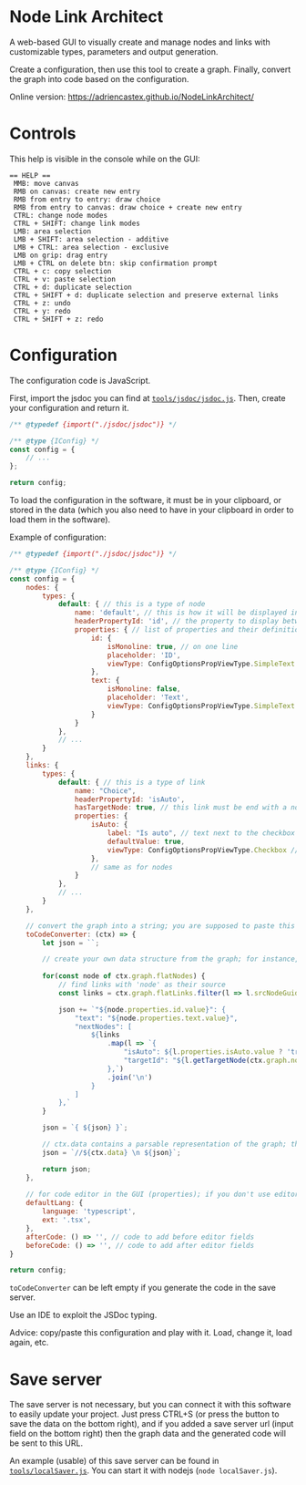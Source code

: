 # Node Link Architect

A web-based GUI to visually create and manage nodes and links with customizable types, parameters and output generation.

Create a configuration, then use this tool to create a graph. Finally, convert the graph into code based on the configuration.

Online version: https://adriencastex.github.io/NodeLinkArchitect/

# Controls

This help is visible in the console while on the GUI:
```
== HELP ==
 MMB: move canvas
 RMB on canvas: create new entry
 RMB from entry to entry: draw choice
 RMB from entry to canvas: draw choice + create new entry
 CTRL: change node modes
 CTRL + SHIFT: change link modes
 LMB: area selection
 LMB + SHIFT: area selection - additive
 LMB + CTRL: area selection - exclusive
 LMB on grip: drag entry
 LMB + CTRL on delete btn: skip confirmation prompt
 CTRL + c: copy selection
 CTRL + v: paste selection
 CTRL + d: duplicate selection
 CTRL + SHIFT + d: duplicate selection and preserve external links
 CTRL + z: undo
 CTRL + y: redo
 CTRL + SHIFT + z: redo
```

# Configuration

The configuration code is JavaScript.

First, import the jsdoc you can find at [`tools/jsdoc/jsdoc.js`](tools/jsdoc/jsdoc.js). Then, create your configuration and return it.
```javascript
/** @typedef {import("./jsdoc/jsdoc")} */

/** @type {IConfig} */
const config = {
    // ...
};

return config;
```

To load the configuration in the software, it must be in your clipboard, or stored in the data (which you also need to have in your clipboard in order to load them in the software).

Example of configuration:
```javascript
/** @typedef {import("./jsdoc/jsdoc")} */

/** @type {IConfig} */
const config = {
	nodes: {
		types: {
			default: { // this is a type of node
				name: 'default', // this is how it will be displayed in the GUI
				headerPropertyId: 'id', // the property to display between the grab area and the delete btn
				properties: { // list of properties and their definition
					id: {
						isMonoline: true, // on one line
						placeholder: 'ID',
						viewType: ConfigOptionsPropViewType.SimpleText // text field (value = string)
					},
					text: {
						isMonoline: false,
						placeholder: 'Text',
						viewType: ConfigOptionsPropViewType.SimpleText
					}
				}
			},
            // ...
		}
	},
    links: {
        types: {
            default: { // this is a type of link
                name: "Choice",
                headerPropertyId: 'isAuto',
                hasTargetNode: true, // this link must be end with a node (false = floating)
                properties: {
                    isAuto: {
                        label: "Is auto", // text next to the checkbox
                        defaultValue: true,
                        viewType: ConfigOptionsPropViewType.Checkbox // checkbox (value = boolean)
                    },
                    // same as for nodes
                }
            },
            // ...
        }
    },

    // convert the graph into a string; you are supposed to paste this string into your code, for integration in your engine, whatever it is (but you do whatever you want)
	toCodeConverter: (ctx) => {
        let json = ``;

        // create your own data structure from the graph; for instance, here, we create JSON
        
        for(const node of ctx.graph.flatNodes) {
            // find links with 'node' as their source
            const links = ctx.graph.flatLinks.filter(l => l.srcNodeGuid === node.guid);

            json += `"${node.properties.id.value}": {
                "text": "${node.properties.text.value}",
                "nextNodes": [
                    ${links
                        .map(l => `{
                            "isAuto": ${l.properties.isAuto.value ? 'true' : 'false'},
                            "targetId": "${l.getTargetNode(ctx.graph.nodes).properties.id.value}"
                        },`)
                        .join('\n')
                    }
                ]
            },`
        }

        json = `{ ${json} }`;

        // ctx.data contains a parsable representation of the graph; the software need it to load the data, so we add ctx.data with comments; this way, we will be able to just copy the content of the file, and when loaded in the software, this part will be extracted (it's just easier and more maintenable to have the 'generated code' and the 'parsable data' in the same file)
        json = `//${ctx.data} \n ${json}`;

        return json;
    },
    
    // for code editor in the GUI (properties); if you don't use editor properties, then this is not used
	defaultLang: {
        language: 'typescript',
        ext: '.tsx',
	},
	afterCode: () => '', // code to add before editor fields
	beforeCode: () => '', // code to add after editor fields
}

return config;
```

`toCodeConverter` can be left empty if you generate the code in the save server.

Use an IDE to exploit the JSDoc typing.

Advice: copy/paste this configuration and play with it. Load, change it, load again, etc.

# Save server

The save server is not necessary, but you can connect it with this software to easily update your project. Just press CTRL+S (or press the button to save the data on the bottom right), and if you added a save server url (input field on the bottom right) then the graph data and the generated code will be sent to this URL.

An example (usable) of this save server can be found in [`tools/localSaver.js`](tools/localSaver.js). You can start it with nodejs (`node localSaver.js`).
